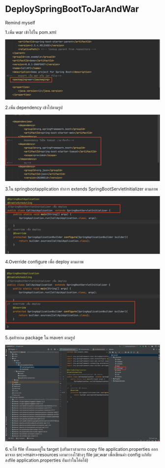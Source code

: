 # DeploySpringBootToJarAndWar

Remind myself

1.เพิ่ม <packaging>war</packaging> เข้าไปใน pom.xml

![](https://github.com/sithan2232/DeploySpringBootToJarAndWar/blob/master/image/Screen%20Shot%202563-09-23%20at%2021.45.01.png)

2.เพิ่ม dependency เข้าไปตามรูป

![](https://github.com/sithan2232/DeploySpringBootToJarAndWar/blob/master/image/Screen%20Shot%202563-09-23%20at%2021.46.17.png)

3.ใน springbootapplication ทําการ extends SpringBootServletInitializer ตามภาพ

![](https://github.com/sithan2232/DeploySpringBootToJarAndWar/blob/master/image/Screen%20Shot%202563-09-23%20at%2021.47.57.png)

4.Override configure เพื่อ deploy ตามภาพ

![](https://github.com/sithan2232/DeploySpringBootToJarAndWar/blob/master/image/Screen%20Shot%202563-09-23%20at%2021.49.19.png)

5.สุดท้ายกด package ใน maven ตามรูป

![](https://github.com/sithan2232/DeploySpringBootToJarAndWar/blob/master/image/Screen%20Shot%202563-09-23%20at%2021.50.32.png)

6.จะได้ file ทั้งหมดอยู่ใน target (เสริมเราสามารถ copy file application.properties ออกมาจาก src>main>resources เอามาวางไว้ข้างๆ file jar,war เพื่อเขียนค่า config เเก้ทับลงfile application.properties อันเก่าในโค้ดได้)
